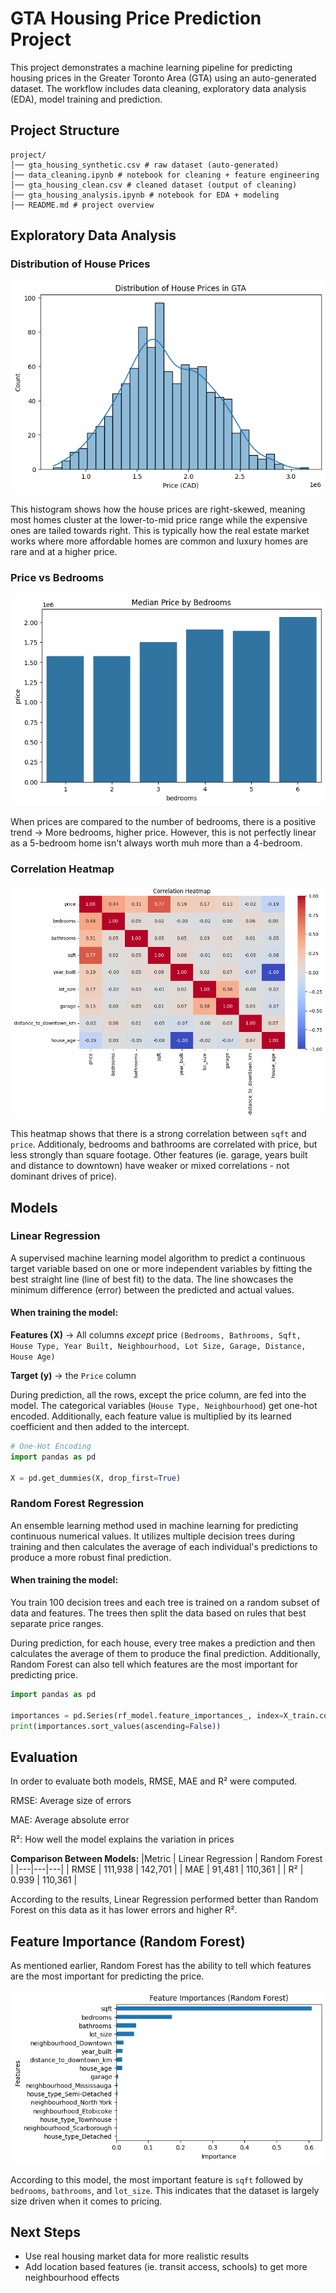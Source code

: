 # GTA Housing Price Prediction Project
This project demonstrates a machine learning pipeline for predicting housing prices in the Greater Toronto Area (GTA) using an auto-generated dataset. The workflow includes data cleaning, exploratory data analysis (EDA), model training and prediction. 

## Project Structure
```
project/
│── gta_housing_synthetic.csv # raw dataset (auto-generated)
│── data_cleaning.ipynb # notebook for cleaning + feature engineering
│── gta_housing_clean.csv # cleaned dataset (output of cleaning)
│── gta_housing_analysis.ipynb # notebook for EDA + modeling
│── README.md # project overview
```
## Exploratory Data Analysis
### Distribution of House Prices
![Distribution of House Prices](distribution_of_house_prices.png)

This histogram shows how the house prices are right-skewed, meaning most homes cluster at the lower-to-mid price range while the expensive ones are tailed towards right. This is typically how the real estate market works where more affordable homes are common and luxury homes are rare and at a higher price. 

### Price vs Bedrooms 
![Price vs bedrooms ](median_price.png)

When prices are compared to the number of bedrooms, there is a positive trend -> More bedrooms, higher price. However, this is not perfectly linear as a 5-bedroom home isn't always worth muh more than a 4-bedroom. 

### Correlation Heatmap
![Correlation Heatmap](correlation_heatmap.png)

This heatmap shows that there is a strong correlation between ```sqft``` and ```price```. Additionaly, bedrooms and bathrooms are correlated with price, but less strongly than square footage. Other features (ie. garage, years built and distance to downtown) have weaker or mixed correlations - not dominant drives of price). 

## Models
### Linear Regression
A supervised machine learning model algorithm to predict a continuous target variable based on one or more independent variables by fitting the best straight line (line of best fit) to the data. The line showcases the minimum difference (error) between the predicted and actual values. 
#### When training the model:
  **Features (X)** -> All columns *except* price ```(Bedrooms, Bathrooms, Sqft, House Type, Year Built, Neighbourhood, Lot Size, Garage, Distance, House Age)``` 
  
  **Target (y)** -> the ```Price``` column 

  During prediction, all the rows, except the price column, are fed into the model. The categorical variables (```House Type, Neighbourhood```) get one-hot encoded. Additionally, each feature value is multiplied by its learned coefficient and then added to the intercept.
  ```python
  # One-Hot Encoding
  import pandas as pd
  
  X = pd.get_dummies(X, drop_first=True)
  ```
### Random Forest Regression
An ensemble learning method used in machine learning for predicting continuous numerical values. It utilizes multiple decision trees during training and then calculates the average of each individual's predictions to produce a more robust final prediction.
#### When training the model:
You train 100 decision trees and each tree is trained on a random subset of data and features. The trees then split the data based on rules that best separate price ranges. 

During prediction, for each house, every tree makes a prediction and then calculates the average of them to produce the final prediction. Additionally, Random Forest can also tell which features are the most important for predicting price.
```python
import pandas as pd

importances = pd.Series(rf_model.feature_importances_, index=X_train.columns)
print(importances.sort_values(ascending=False))
```

## Evaluation
In order to evaluate both models, RMSE, MAE and R² were computed. 

RMSE: Average size of errors

MAE: Average absolute error 

R²: How well the model explains the variation in prices

**Comparison Between Models:**
|Metric | Linear Regression | Random Forest |
|---|---|---|
| RMSE | 111,938 | 142,701 |
| MAE | 91,481 | 110,361 |
| R² | 0.939 | 110,361 |

According to the results, Linear Regression performed better than Random Forest on this data as it has lower errors and higher R².


## Feature Importance (Random Forest)

As mentioned earlier, Random Forest has the ability to tell which features are the most important for predicting the price. 


![Feature Importance](feature_importance.png)

According to this model, the most important feature is ```sqft``` followed by ```bedrooms```, ```bathrooms```, and ```lot_size```. This indicates that the dataset is largely size driven when it comes to pricing. 


## Next Steps
* Use real housing market data for more realistic results
* Add location based features (ie. transit access, schools) to get more neighbourhood effects
